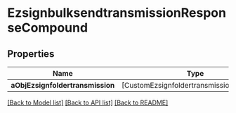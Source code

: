 # EzsignbulksendtransmissionResponseCompound

## Properties
Name | Type | Description | Notes
------------ | ------------- | ------------- | -------------
**aObjEzsignfoldertransmission** | [CustomEzsignfoldertransmissionResponse] |  | 

[[Back to Model list]](../README.md#documentation-for-models) [[Back to API list]](../README.md#documentation-for-api-endpoints) [[Back to README]](../README.md)


